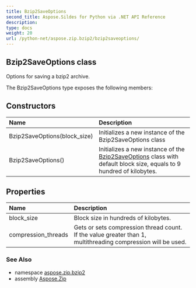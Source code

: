 ```yaml
---
title: Bzip2SaveOptions
second_title: Aspose.Sildes for Python via .NET API Reference
description: 
type: docs
weight: 20
url: /python-net/aspose.zip.bzip2/bzip2saveoptions/
---
```


## Bzip2SaveOptions class

Options for saving a bzip2 archive.

The Bzip2SaveOptions type exposes the following members:
## Constructors
| Name | Description |
| :- | :- |
|Bzip2SaveOptions(block_size)|Initializes a new instance of the Bzip2SaveOptions class|
|Bzip2SaveOptions()|Initializes a new instance of the [Bzip2SaveOptions](/zip/python-net/aspose.zip.bzip2/bzip2saveoptions/) class with default block size, equals to 9 hundred of kilobytes.|
## Properties
| Name | Description |
| :- | :- |
|block_size|Block size in hundreds of kilobytes.|
|compression_threads|Gets or sets compression thread count. If the value greater than 1, multithreading compression will be used.|

### See Also

* namespace [aspose.zip.bzip2](/zip/python-net/aspose.zip.bzip2/)
* assembly [Aspose.Zip](/zip/python-net/)

